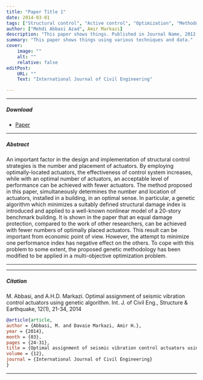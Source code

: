 ```yaml
---
title: "Paper Title 1" 
date: 2014-03-01
tags: ["Structural control", "Active control", "Optimization", "Methodology", "Evolutionary algorithms"]
author: ["Mehdi Abbasi Azad", Amir Markazi]
description: "This paper shows things. Published in Journal Name, 2012." 
summary: "This paper shows things using various techniques and data." 
cover:
    image: ""
    alt: ""
    relative: false
editPost:
    URL: ""
    Text: "International Journal of Civil Engineering"

---
```


---

##### Download

+ [Paper](seismic-paper.pdf)
<!-- + [Online appendix](appendix1.pdf)
+ [Code and data](https://github.com/pmichaillat/job-rationing) -->

---

##### Abstract

An important factor in the design and implementation of structural control strategies is the number and placement of actuators. By employing optimally-located actuators, the effectiveness of control system increases, while with an optimal number of actuators, an acceptable level of performance can be achieved with fewer actuators. The method proposed in this paper, simultaneously determines the number and location of actuators, installed in a building, in an optimal sense. In particular, a genetic algorithm which minimizes a suitably defined structural damage index is introduced and applied to a 
well-known nonlinear model of a 20-story benchmark building. It is shown in the paper that an equal damage protection, compared to the work of other researchers, can be achieved with fewer numbers of optimally placed actuators. This result can be important from economic point of view. However, the attempt to minimize one performance index has negative effect on the others. To cope with this problem to some extent, the proposed genetic methodology has been modified to be applied in a 
multi-objective optimization problem.

---

<!-- ##### Figure X: Figure caption -->

<!-- ![](paper1.png) -->

---

##### Citation

M. Abbasi, and A.H.D. Markazi. Optimal assignment of seismic vibration control actuators using genetic
algorithm. Int. J. of Civil Eng., Structure & Earthquake, 12(1), 21-34, 2014

```BibTeX
@article{article,
author = {Abbasi, M. and Davaie Markazi, Amir H.},
year = {2014},
month = {03},
pages = {24-31},
title = {Optimal assignment of seismic vibration control actuators using genetic algorithm},
volume = {12},
journal = {International Journal of Civil Engineering}
}
```

---

<!-- ##### Related material -->
<!-- 
+ [Presentation slides](presentation1.pdf) -->
<!-- + [Dissertation title](https://escholarship.org/uc/item/7jr3m96r) – PhD dissertation on which this paper is based. -->
<!-- + [Column title](https://cep.lse.ac.uk/pubs/download/cp365.pdf) – Nontechnical column describing the paper. -->

